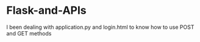 # Flask-and-APIs
I been dealing with application.py and login.html to know how to use POST and GET methods
